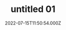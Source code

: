 ---
date: '2022-07-15T11:50:54.000Z'
slug: '1'
title: untitled 01 
tagline: '0x2c7bE8fD736E4528F5EeDDb4509E22771933c7eD'
preview: >-
  Lorem Ipsum is simply dummy text of the printing and typesetting industry.
  Lorem Ipsum has been the industry's standard dummy text ever since the 1500s,
  when an unknown printer took a galley of type and scrambled it to make a type
  specimen book.
image: >-
  https://dhenpadilla-nfts.s3.eu-west-1.amazonaws.com/1.jpg
---